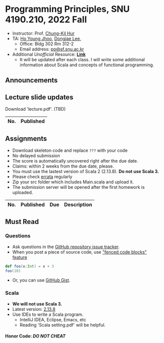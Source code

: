 # Programming Principles, SNU 4190.210, 2022 Fall

- Instructor: Prof. [Chung-Kil Hur](http://sf.snu.ac.kr/gil.hur)
- TA: [Ho Young Jhoo](https://sf.snu.ac.kr/hoyoung.jhoo/), [Dongjae Lee](http://sf.snu.ac.kr/dongjae.lee),
  - Office: Bldg 302 Rm 312-2
  - Email address: pp@sf.snu.ac.kr
- Additional *Unofficial* Resource: [**Link**](https://www.notion.so/Principles-of-Programming-ea6bd8a622bd4064a59a0a81c51f53a8)
  - It will be updated after each class. I will write some additional information about Scala and concepts of functional programming.

## Announcements

## Lecture slide updates

Download 'lecture.pdf'. (TBD)

| No. | Published |
| --- | --------- |

## Assignments

- Download skeleton code and replace `???` with your code
- No delayed submission
- The score is automatically uncovered right after the due date.
- Claims: within 2 weeks from the due date, please.
- You must use the lastest version of Scala 2 (2.13.8). **Do not use Scala 3.**
- Please check [errata](https://github.com/snu-sf-class/pp202202/issues/1) regularly
- Zip your src folder which includes Main.scala and upload it.
- The submission server will be opened after the first homework is uploaded.
  <!-- - Visit http://147.46.242.53:21300 and log-in with your id (e.g. 2016-12345). Your initial password is equivalent to your id. -->
  <!--- - [Instruction for submission](https://github.com/snu-sf-class/pp201802/issues/7) -->

| No. | Published | Due | Description |
| --- | --------- | --- | ----------- |

## Must Read

### Questions

- Ask questions in the [GitHub repository issue tracker](https://github.com/snu-sf-class/pp202202/issues).
- When you post a piece of source code, use ["fenced code blocks" feature](https://help.github.com/articles/creating-and-highlighting-code-blocks/)
```scala
def foo(x:Int) = x + 3
foo(10)
```
- Or, you can use [GitHub Gist](https://gist.github.com/).

### Scala

- **We will not use Scala 3.**
- Latest version: [2.13.8](https://www.scala-lang.org/)
- Use IDEs to write a Scala program.
  - IntelliJ IDEA, Eclipse, Emacs, etc
  - Reading 'Scala setting.pdf' will be helpful.

#### Honor Code: _DO NOT CHEAT_
